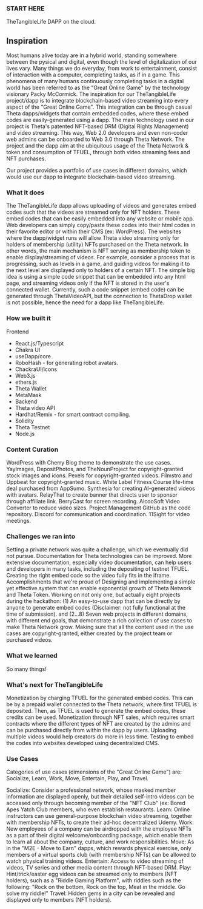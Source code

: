 
### START HERE

TheTangibleLife DAPP on the cloud.

## Inspiration
Most humans alive today are in a hybrid world, standing somewhere between the pysical and digital, even though the level of digitalization of our lives vary.
Many things we do everyday, from work to entertainment, consist of interaction with a computer, completing tasks, as if in a game.
This phenomena of many humans continuously completing tasks in a digital world has been referred to as the "Great Online Game" by the technology visionary Packy McCormick.
The inspiration for our TheTangibleLife project/dapp is to integrate blockchain-based video streaming into every aspect of the "Great Online Game".
This integration can be through casual Theta dapps/widgets that contain embedded codes, where these embed codes are easily-generated using a dapp.
The main technology used in our project is Theta's patented NFT-based DRM (Digital Rights Management) and video streaming.
This way, Web 2.0 developers and even non-coder web admins can be onboarded to Web 3.0 through Theta Network.
The project and the dapp aim at the ubiquitous usage of the Theta Network & token and consumption of TFUEL, through both video streaming fees and NFT purchases.

Our project provides a portfolio of use cases in different domains, which would use our dapp to integrate blockchain-based video streaming.

### What it does
The TheTangibleLife dapp allows uploading of videos and generates embed codes such that the videos are streamed only for NFT holders.
These embed codes that can be easily embedded into any website or mobile app.
Web developers can simply copy/paste these codes into their html codes in their favorite editor or within their CMS (ex: WordPress).
The websites where the dapp/widget runs will allow Theta video streaming only for holders of membership (utility) NFTs purchased on the Theta network.
In other words, the main mechanism is NFT serving as membership token to enable display/streaming of videos.
For example, consider a process that is progressing, such as levels in a game, and guiding videos for making it to the next level are displayed only to holders of a certain NFT.
The simple big idea is using a simple code snippet that can be embedded into any html page, and streaming videos only if the NFT is stored in the user's connected wallet.
Currently, such a code snippet (embed code) can be generated through ThetaVideoAPI, but the connection to ThetaDrop wallet is not possible, hence the need for a dapp like TheTangibleLife.

### How we built it

Frontend
- React.js/Typescript
- Chakra UI
- useDapp/core
- RoboHash - for generating robot avatars.
- ChackraUI/icons
- Web3.js
- ethers.js
- Theta Wallet
- MetaMask
- Backend
- Theta video API
- Hardhat/Remix - for smart contract compiling.
- Solidity
- Theta Testnet
- Node.js

### Content Curation

WordPress with Cherry Blog theme to demonstrate the use cases.
YayImages, DepositPhotos, and TheNounProject for copyright-granted stock images and icons.
Pexels for copyright-granted videos.
Filmstro and Uppbeat for copyright-granted music.
White Label Fitness Course life-time deal purchased from AppSumo.
Synthesia for creating AI-generated videos with avatars.
RelayThat to create banner that directs user to sponsor through affiliate link.
BerryCast for screen recording.
AicooSoft Video Converter to reduce video sizes.
Project Management
GitHub as the code repository.
Discord for communication and coordination.
11Sight for video meetings.

### Challenges we ran into

Setting a private network was quite a challenge, which we eventually did not pursue.
Documentation for Theta technologies can be improved. More extensive documentation, especially video documentation, can help users and developers in many tasks, including the depositing of testnet TFUEL.
Creating the right embed code so the video fully fits in the iframe.
Accomplishments that we're proud of
Designing and implementing a simple yet effective system that can enable exponential growth of Theta Network and Theta Token.
Working on not only one, but actually eight projects during the hackathon: (1) An easy-to-use dapp that can be directly by anyone to generate embed codes (Disclaimer: not fully functional at the time of submission). and (2...8) Seven web projects in different domains, with different end goals, that demonstrate a rich collection of use cases to make Theta Network grow.
Making sure that all the content used in the use cases are copyright-granted, either created by the project team or purchased videos.

### What we learned

So many things!

### What's next for TheTangibleLife

Monetization by charging TFUEL for the generated embed codes. This can be by a prepaid wallet connected to the Theta network, where first TFUEL is deposited. Then, as TFUEL is used to generate the embed codes, these credits can be used.
Monetization through NFT sales, which requires smart contracts where the different types of NFT are created by the admins and can be purchased directly from within the dapp by users.
Uploading multiple videos would help creators do more in less time.
Testing to embed the codes into websites developed using decentralized CMS.

### Use Cases

Categories of use cases (dimensions of the "Great Online Game") are: Socialize, Learn, Work, Move, Entertain, Play, and Travel.

Socialize: Consider a professional network, whose masked member information are displayed openly, but their detailed self-intro videos can be accessed only through becoming member of the "NFT Club" (ex: Bored Apes Yatch Club members, who even establish restaurants.
Learn: Online instructors can use general-purpose blockchain video streaming, together with membership NFTs, to create their ad-hoc decentralized Udemy.
Work: New employees of a company can be airdropped with the employee NFTs as a part of their digital welcome/onboarding package, which enable them to learn all about the company, culture, and work responsibilities.
Move: As in the "M2E - Move to Earn" dapps, which rewards physical exercise, only members of a virtual sports club (with membership NFTs) can be allowed to watch physical training videos.
Entertain: Access to video streaming of videos, TV series and other media content through NFT-based DRM.
Play: Hint/trick/easter egg videos can be streamed only to members (NFT holders), such as a "Riddle Gaming Platform", with riddles such as the following: "Rock on the bottom, Rock on the top, Meat in the middle. Go solve my riddle!"
Travel: Hidden gems in a city can be revealed and displayed only to members (NFT holders).
